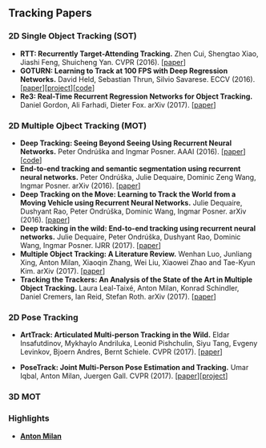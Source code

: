 ## Tracking Papers

### 2D Single Object Tracking (SOT)

- **RTT: Recurrently Target-Attending Tracking.** Zhen Cui, Shengtao Xiao, Jiashi Feng, Shuicheng Yan. CVPR (2016). \[[paper](http://www.cv-foundation.org/openaccess/content_cvpr_2016/papers/Cui_Recurrently_Target-Attending_Tracking_CVPR_2016_paper.pdf)\]
- **GOTURN: Learning to Track at 100 FPS with Deep Regression Networks.** David Held, Sebastian Thrun, Silvio Savarese. ECCV (2016). [[paper](https://arxiv.org/abs/1604.01802)]\[[project](http://davheld.github.io/GOTURN/GOTURN.html)\]\[[code](https://github.com/davheld/GOTURN)\]
- **Re3: Real-Time Recurrent Regression Networks for Object Tracking.** Daniel Gordon, Ali Farhadi, Dieter Fox. arXiv (2017). \[[paper](https://arxiv.org/abs/1705.06368)\]



### 2D Multiple Ojbect Tracking (MOT)

- **Deep Tracking: Seeing Beyond Seeing Using Recurrent Neural Networks.** Peter Ondrúška and Ingmar Posner. AAAI (2016). \[[paper](https://arxiv.org/abs/1602.00991)\]\[[code](https://github.com/pondruska/DeepTracking)\]
- **End-to-end tracking and semantic segmentation using recurrent neural networks.** Peter Ondrúška, Julie Dequaire, Dominic Zeng Wang, Ingmar Posner. arXiv (2016). \[[paper](https://arxiv.org/abs/1604.05091)\]
- **Deep Tracking on the Move: Learning to Track the World from a Moving Vehicle using Recurrent Neural Networks.** Julie Dequaire, Dushyant Rao, Peter Ondrúška, Dominic Wang, Ingmar Posner. arXiv (2016). \[[paper](https://arxiv.org/abs/1609.09365)\]
- **Deep tracking in the wild: End-to-end tracking using recurrent neural networks.** Julie Dequaire, Peter Ondrúška, Dushyant Rao, Dominic Wang, Ingmar Posner. IJRR (2017). \[[paper](http://journals.sagepub.com/doi/abs/10.1177/0278364917710543)\]
- **Multiple Object Tracking: A Literature Review.** Wenhan Luo, Junliang Xing, Anton Milan, Xiaoqin Zhang, Wei Liu, Xiaowei Zhao and Tae-Kyun Kim. arXiv (2017). [[paper](https://arxiv.org/abs/1409.7618)]   
- **Tracking the Trackers: An Analysis of the State of the Art in Multiple Object Tracking.** Laura Leal-Taixé, Anton Milan, Konrad Schindler, Daniel Cremers, Ian Reid, Stefan Roth. arXiv (2017). \[[paper](https://arxiv.org/abs/1704.02781)\]




### 2D Pose Tracking

- **ArtTrack: Articulated Multi-person Tracking in the Wild.** Eldar Insafutdinov, Mykhaylo Andriluka, Leonid Pishchulin, Siyu Tang, Evgeny Levinkov, Bjoern Andres, Bernt Schiele. CVPR (2017). \[[paper](https://arxiv.org/abs/1612.01465v3)\]

- **PoseTrack: Joint Multi-Person Pose Estimation and Tracking.** Umar Iqbal, Anton Milan, Juergen Gall. CVPR (2017). \[[paper](http://pages.iai.uni-bonn.de/iqbal_umar/PoseTrack/PoseTrack_cvpr17.pdf)\]\[[project](http://pages.iai.uni-bonn.de/iqbal_umar/PoseTrack/)\]




### 3D MOT



### Highlights

- [**Anton Milan**](http://www.milanton.de/)

